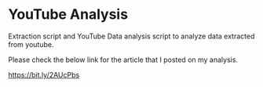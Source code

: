 # YouTube Analysis
Extraction script and YouTube Data analysis script to analyze data extracted from youtube.

Please check the below link for the article that I posted on my analysis.

https://bit.ly/2AUcPbs
